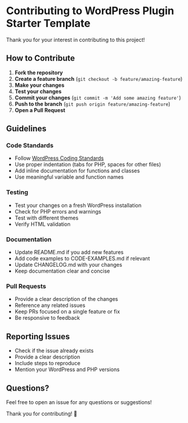 # Contributing to WordPress Plugin Starter Template

Thank you for your interest in contributing to this project!

## How to Contribute

1. **Fork the repository**
2. **Create a feature branch** (`git checkout -b feature/amazing-feature`)
3. **Make your changes**
4. **Test your changes**
5. **Commit your changes** (`git commit -m 'Add some amazing feature'`)
6. **Push to the branch** (`git push origin feature/amazing-feature`)
7. **Open a Pull Request**

## Guidelines

### Code Standards

- Follow [WordPress Coding Standards](https://developer.wordpress.org/coding-standards/wordpress-coding-standards/)
- Use proper indentation (tabs for PHP, spaces for other files)
- Add inline documentation for functions and classes
- Use meaningful variable and function names

### Testing

- Test your changes on a fresh WordPress installation
- Check for PHP errors and warnings
- Test with different themes
- Verify HTML validation

### Documentation

- Update README.md if you add new features
- Add code examples to CODE-EXAMPLES.md if relevant
- Update CHANGELOG.md with your changes
- Keep documentation clear and concise

### Pull Requests

- Provide a clear description of the changes
- Reference any related issues
- Keep PRs focused on a single feature or fix
- Be responsive to feedback

## Reporting Issues

- Check if the issue already exists
- Provide a clear description
- Include steps to reproduce
- Mention your WordPress and PHP versions

## Questions?

Feel free to open an issue for any questions or suggestions!

Thank you for contributing! 🎉

